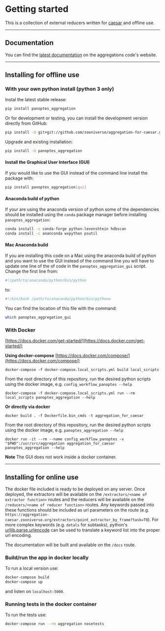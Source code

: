 # Getting started

This is a collection of external reducers written for [caesar](https://github.com/zooniverse/caesar) and offline use.

---

## Documentation
You can find the [latest documentation](https://aggregation-caesar.zooniverse.org/docs) on the aggregations code's website.

---

## Installing for offline use
### With your own python install (python 3 only)
Instal the latest stable release:
```bash
pip install panoptes_aggregation
```

Or for development or testing, you can install the development version directly from GitHub:
```bash
pip install -U git+git://github.com/zooniverse/aggregation-for-caesar.git
```

Upgrade and existing installation:
```bash
pip install -U panoptes_aggregation
```

#### Install the Graphical User Interface (GUI)
If you would like to use the GUI instead of the command line install the package with:
```bash
pip install panoptes_aggregation[gui]
```

#### Anaconda build of python
If your are using the anaconda version of python some of the dependencies should be installed using the `conda` package manager before installing `panoptes_aggregation`:
```bash
conda install -c conda-forge python-levenshtein hdbscan
conda install -c ananconda wxpython psutil
```

#### Mac Anaconda build
If you are installing this code on a Mac using the anaconda build of python and you want to use the GUI instead of the command line you will have to update one line of the of code in the `panoptes_aggregation_gui` script.  Change the first line from:
```python
#!/path/to/anaconda/python/bin/python
```
to:
```python
#!/bin/bash /path/to/anaconda/python/bin/pythonw
```

You can find the location of this file with the command:
```bash
which panoptes_aggregation_gui
```

### With Docker
[https://docs.docker.com/get-started/](https://docs.docker.com/get-started/)

**Using docker-compose** [https://docs.docker.com/compose/](https://docs.docker.com/compose/)
```
docker-compose -f docker-compose.local_scripts.yml build local_scripts
```
From the root directory of this repository, run the desired python scripts using the docker image, e.g. `config_workflow_panoptes --help`
```
docker-compose -f docker-compose.local_scripts.yml run --rm local_scripts panoptes_aggregation --help
```

**Or directly via docker**
```
docker build . -f Dockerfile.bin_cmds -t aggregation_for_caesar
```
From the root directory of this repository, run the desired python scripts using the docker image, e.g. `panoptes_aggregation --help`
```
docker run -it --rm --name config_workflow_panoptes -v "$PWD":/usr/src/aggregation aggregation_for_caesar panoptes_aggregation --help
```

**Note** The GUI does not work inside a docker container.

---

## Installing for online use
The docker file included is ready to be deployed on any server.  Once deployed, the extractors will be available on the `/extractors/<name of extractor function>` routes and the reducers will be available on the `/reducers/<name of reducer function>` routes.  Any keywords passed into these functions should be included as url parameters on the route (e.g. `https://aggregation-caesar.zooniverse.org/extractors/point_extractor_by_frame?task=T0`).  For more complex keywords (e.g. `detals` for subtasks), python's [urllib.parse.urlencode](https://docs.python.org/3/library/urllib.parse.html#urllib.parse.urlencode) can be used to translate a keyword list into the proper url encoding.

The documentation will be built and available on the `/docs` route.

### Build/run the app in docker locally
To run a local version use:
```bash
docker-compose build
docker-compose up
```
and listen on `localhost:5000`.

### Running tests in the docker container
To run the tests use:
```bash
docker-compose run --rm aggregation nosetests
```
